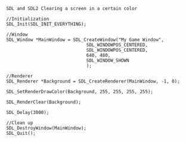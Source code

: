     SDL and SDL2 Clearing a screen in a certain color
    
    //Initialization
    SDL_Init(SDL_INIT_EVERYTHING);

    //Window
    SDL_Window *MainWindow = SDL_CreateWindow("My Game Window",
                                  SDL_WINDOWPOS_CENTERED,
                                  SDL_WINDOWPOS_CENTERED,
                                  640, 480,
                                  SDL_WINDOW_SHOWN
                                  );

    //Renderer
    SDL_Renderer *Background = SDL_CreateRenderer(MainWindow, -1, 0);

    SDL_SetRenderDrawColor(Background, 255, 255, 255, 255);

    SDL_RenderClear(Background);

    SDL_Delay(3000);

    //Clean up
    SDL_DestroyWindow(MainWindow);
    SDL_Quit();
